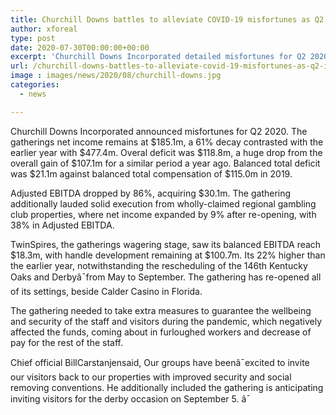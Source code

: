 ```yaml
---
title: Churchill Downs battles to alleviate COVID-19 misfortunes as Q2 income down 61
author: xforeal 
type: post
date: 2020-07-30T00:00:00+00:00
excerpt: 'Churchill Downs Incorporated detailed misfortunes for Q2 2020 '
url: /churchill-downs-battles-to-alleviate-covid-19-misfortunes-as-q2-income-down-61/
image : images/news/2020/08/churchill-downs.jpg
categories:
  - news

---
```

<span data-contrast="auto">Churchill Downs Incorporated announced misfortunes for Q2 2020. The gatherings net income remains at $185.1m, a 61&percnt; decay contrasted with the earlier year with $477.4m. Overal deficit was $118.8m, a huge drop from the overall gain of $107.1m for a similar period a year ago. Balanced total deficit was $21.1m against balanced total compensation of $115.0m in 2019. </span><span data-ccp-props='{"134233117":true,"134233118":true,"201341983":0,"335559739":200,"335559740":240}' />

<span data-contrast="auto">Adjusted EBITDA dropped by 86&percnt;, acquiring $30.1m. The gathering additionally lauded solid execution from </span><span data-contrast="auto">wholly-claimed </span><span data-contrast="auto">regional gambling club properties, where net income expanded by 9&percnt; after re-opening, with 38&percnt; in Adjusted EBITDA. </span><span data-ccp-props='{"134233117":true,"134233118":true,"201341983":0,"335559739":200,"335559740":240}' />

<span data-contrast="auto">TwinSpires, the gatherings wagering stage, saw its balanced EBITDA reach $18.3m, with handle development remaining at $100.7m. </span><span data-contrast="auto">Its </span><span data-contrast="auto">22&percnt; higher than the earlier year, notwithstanding the rescheduling of the 146th Kentucky Oaks and Derbyâ¯from May to September. The gathering has re-opened </span><span data-contrast="auto">all of </span><span data-contrast="auto">its settings, beside Calder Casino in Florida. </span><span data-ccp-props='{"134233117":true,"134233118":true,"201341983":0,"335559739":200,"335559740":240}' />

<span data-contrast="auto">The gathering needed to take extra measures to guarantee the wellbeing and security of the staff and visitors during the pandemic, which negatively affected the funds, coming about in furloughed workers and decrease of pay for the rest of the staff. </span><span data-ccp-props='{"134233117":true,"134233118":true,"201341983":0,"335559739":200,"335559740":240}' />

<span data-contrast="auto">Chief official BillCarstanjensaid, Our groups have beenâ¯excited to invite our visitors back to our properties with improved security and social removing conventions. He additionally included the gathering is anticipating inviting visitors for the derby occasion on September 5. â¯ </span><span data-ccp-props='{"134233117":true,"134233118":true,"201341983":0,"335559739":200,"335559740":240}' />

<span data-ccp-props='{"134233117":true,"134233118":true,"201341983":0,"335559739":200,"335559740":240}' />